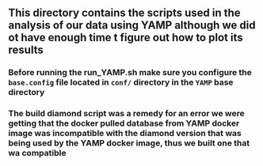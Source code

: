 ## This directory contains the scripts used in the analysis of our data using YAMP although we did ot have enough time t figure out how to plot its results

### Before running the run_YAMP.sh make sure you configure the ```base.config```  file located in ```conf/``` directory in the ```YAMP``` base directory

### The build diamond script was a remedy for an error we were getting that the docker pulled database from YAMP docker image was incompatible with the diamond version that was being used by the YAMP docker image, thus we built one that wa compatible 

